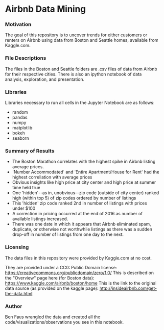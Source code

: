 # Airbnb Data Mining

### Motivation

The goal of this repository is to uncover trends for either customers or renters on Airbnb
using data from Boston and Seattle homes, available from Kaggle.com.

### File Descriptions

The files in the Boston and Seattle folders are .csv files of data from Airbnb for their
respective cities. There is also an ipython notebook of data analysis, exploration, and presentation.

### Libraries
Libraries necessary to run all cells in the Jupyter Notebook are as follows:
- random
- pandas
- numpy
- matplotlib
- bokeh
- seaborn

### Summary of Results
- The Boston Marathon correlates with the highest spike in Airbnb listing average prices.
- 'Number Accommodated' and 'Entire Apartment/House for Rent' had the highest correllation with average prices
- Obvious insights like high price at city center and high price at summer time held true
- One 'hidden'--as in, unobvious--zip code (outside of city center) ranked high (within top 5) of zip codes ordered by number of listings
- This 'hidden' zip code ranked 2nd in number of listings with prices under $100
- A correction in pricing occurred at the end of 2016 as number of available listings increased.
- There was one date in which it appears that Airbnb eliminated spam, duplicate, or otherwise not worthwhile listings as there was a sudden drop-off in number of listings from one day to the next.

### Licensing

The data files in this repository were provided by Kaggle.com at no cost.

They are provided under a CC0: Public Domain license: https://creativecommons.org/publicdomain/zero/1.0/
This is described on the "Overview" page here (for Boston data): https://www.kaggle.com/airbnb/boston/home
This is the link to the original data source (as provided on the kaggle page): http://insideairbnb.com/get-the-data.html

### Author

Ben Faus wrangled the data and created all the code/visualizations/observations you see in this notebook.